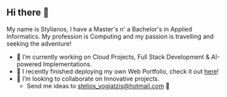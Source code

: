 ## Hi there 👋

My name is Stylianos, I have  a Master's n' a Bachelor's in Applied Informatics. My profession is Computing and my passion is travelling and seeking the adventure!

- 🔭 I’m currently working on Cloud Projects, Full Stack Development & AI-powered Implementations.
- 🌱 I recently finished deploying my own Web Portfolio, check it out [here](https://stylianosvogiatzis.eu/)!
- 👯 I’m looking to collaborate on Innovative projects.
  - Send me ideas to stelios_vogiatzis@hotmail.com 🌴
  

<!--
**VforVog/VforVog** is a ✨ _special_ ✨ repository because its `README.md` (this file) appears on your GitHub profile.

Here are some ideas to get you started:

- 🔭 I’m currently working on ...
- 🌱 I’m currently learning ...
- 👯 I’m looking to collaborate on ...
- 🤔 I’m looking for help with ...
- 💬 Ask me about ...
- 📫 How to reach me: ...
- 😄 Pronouns: ...
- ⚡ Fun fact: ...
-->
